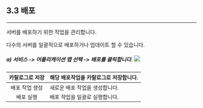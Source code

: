 ## 3.3 배포

---

서버를 배포하기 위한 작업을 관리합니다.

다수의 서버를 일괄적으로 배포하거나 업데이트 할 수 있습니다.

##### a\) 서비스 -&gt; 어플리케이션 맵 선택 -&gt; 배포를 클릭합니다. ![](/assets/카탈로그로저장.png)

| 카탈로그로 저장  | 해당 배포작업을 카탈로그로 저장합니다. |
| :---: | :--- |
| 배포 작업 생성  | 새로운 배포 작업을 생성합니다. |
| 배포 실행  | 배포 작업을 일괄로 실행합니다. |



